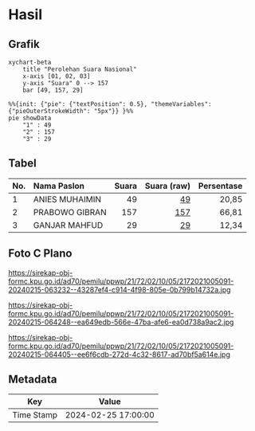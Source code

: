 # Hasil

## Grafik

```mermaid
xychart-beta
    title "Perolehan Suara Nasional"
    x-axis [01, 02, 03]
    y-axis "Suara" 0 --> 157
    bar [49, 157, 29]
```

```mermaid
%%{init: {"pie": {"textPosition": 0.5}, "themeVariables": {"pieOuterStrokeWidth": "5px"}} }%%
pie showData
    "1" : 49
    "2" : 157
    "3" : 29
```

## Tabel

| No. | Nama Paslon    | Suara | Suara (raw) | Persentase |
|:--- |:-------------- | -----:| -----------:| ----------:|
| 1   | ANIES MUHAIMIN | 49    | [49][p-1]   | 20,85      |
| 2   | PRABOWO GIBRAN | 157   | [157][p-2]  | 66,81      |
| 3   | GANJAR MAHFUD  | 29    | [29][p-3]   | 12,34      |


[p-1]: https://github.com/gigit-pemilu/pemilu-2024/blob/main/pilpres/hitung-suara/sub/21-kepulauan-riau/sub/72-kota-tanjung-pinang/sub/02-tanjung-pinang-timur/sub/1005-pinang-kencana/sub/091-tps/sub/paslon-1.txt
[p-2]: https://github.com/gigit-pemilu/pemilu-2024/blob/main/pilpres/hitung-suara/sub/21-kepulauan-riau/sub/72-kota-tanjung-pinang/sub/02-tanjung-pinang-timur/sub/1005-pinang-kencana/sub/091-tps/sub/paslon-2.txt
[p-3]: https://github.com/gigit-pemilu/pemilu-2024/blob/main/pilpres/hitung-suara/sub/21-kepulauan-riau/sub/72-kota-tanjung-pinang/sub/02-tanjung-pinang-timur/sub/1005-pinang-kencana/sub/091-tps/sub/paslon-3.txt

## Foto C Plano

https://sirekap-obj-formc.kpu.go.id/ad70/pemilu/ppwp/21/72/02/10/05/2172021005091-20240215-063232--43287ef4-c914-4f98-805e-0b799b14732a.jpg

https://sirekap-obj-formc.kpu.go.id/ad70/pemilu/ppwp/21/72/02/10/05/2172021005091-20240215-064248--ea649edb-566e-47ba-afe6-ea0d738a9ac2.jpg

https://sirekap-obj-formc.kpu.go.id/ad70/pemilu/ppwp/21/72/02/10/05/2172021005091-20240215-064405--ee6f6cdb-272d-4c32-8617-ad70bf5a614e.jpg


## Metadata

| Key        | Value               |
| ---------- | ------------------- |
| Time Stamp | 2024-02-25 17:00:00 |



